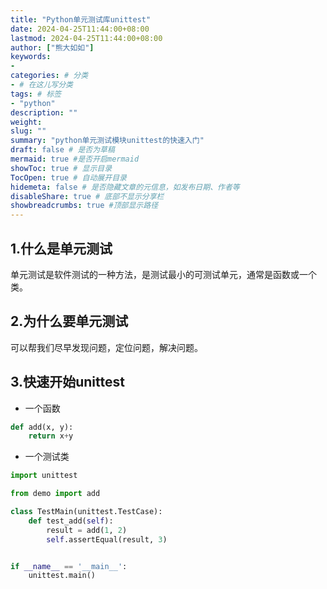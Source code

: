 ```yaml
---
title: "Python单元测试库unittest"
date: 2024-04-25T11:44:00+08:00
lastmod: 2024-04-25T11:44:00+08:00
author: ["熊大如如"]
keywords: 
- 
categories: # 分类
- # 在这儿写分类
tags: # 标签
- "python"
description: ""
weight:
slug: ""
summary: "python单元测试模块unittest的快速入门"
draft: false # 是否为草稿
mermaid: true #是否开启mermaid
showToc: true # 显示目录
TocOpen: true # 自动展开目录
hidemeta: false # 是否隐藏文章的元信息，如发布日期、作者等
disableShare: true # 底部不显示分享栏
showbreadcrumbs: true #顶部显示路径
---
```


## 1.什么是单元测试
单元测试是软件测试的一种方法，是测试最小的可测试单元，通常是函数或一个类。

## 2.为什么要单元测试
可以帮我们尽早发现问题，定位问题，解决问题。

## 3.快速开始unittest
- 一个函数
```python
def add(x, y):
    return x+y
```

- 一个测试类
```python
import unittest

from demo import add

class TestMain(unittest.TestCase):
    def test_add(self):
        result = add(1, 2)
        self.assertEqual(result, 3)


if __name__ == '__main__':
    unittest.main()
```
